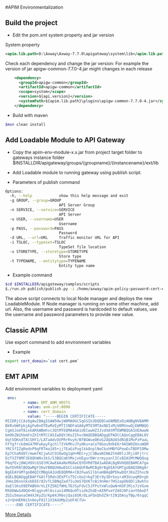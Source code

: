 #APIM Environmentalization 

## Build the project

- Edit the pom.xml system property and jar version

System property
```xml
<apim.lib.path>D:\Axway\Axway-7.7.0\apigateway\system\lib</apim.lib.path>
```    
Check each dependency and change the jar version: For example the version of jar apigw-common-7.7.0-4.jar might changes in each release
```xml
    <dependency>
      <groupId>apigw-common</groupId>
      <artifactId>apigw-common</artifactId>
      <scope>system</scope>
      <version>${api.version}</version>
      <systemPath>${apim.lib.path}\plugins\apigw-common-7.7.0-4.jar</systemPath>
    </dependency>
```

- Build with maven
```bash
$mvn clean install
```

## Add Loadable Module to API Gateway 

- Copy the apim-env-module-x.x.jar from project target folder to gateways instance folder $INSTALLDIR/apigateway/groups/{groupname}/{instancename}/ext/lib

- Add Loadable module to running gateway using publish script.

- Parameters of publish command
```bash
Options:
  -h, --help            show this help message and exit
  -g GROUP, --group=GROUP
                        API Server Group
  -n SERVICE, --service=SERVICE
                        API Server
  -u USER, --username=USER
                        Username
  -p PASS, --password=PASS
                        Password
  -d URL, --url=URL     Traffic monitor URL for API
  -i TSLOC, --typeset=TSLOC
                        TypeSet file location
  -s STORETYPE, --storetype=STORETYPE
                        Store type
  -t TYPENAME, --entitytype=TYPENAME
                        Entity type name
```
- Example command 

```bash
$cd $INSTALLDIR/apigateway/samples/scripts
$./run.sh publish/publish.py -i /home/axway/apim-policy-password-cert-env/src/main/resources/typeSet.xml -t ExternalConfigLoader -g test -n server1
```
The above script connects to local Node manager and deploys the new LoadableModule. If  Node manager is running on some other machine, add url. Also, the username and password is hardcoded to default values, use the username and password parameters to provide new value. 

## Classic APIM
Use export command to add environment variables 
- Example
```bash
export cert_domain=`cat cert.pem`
```

## EMT APIM
Add environment variables to deployment yaml

```yaml
 env:
        - name: EMT_ANM_HOSTS
          value: anm-int:8090
        - name: cert_domain
          value: "-----BEGIN CERTIFICATE-----
MIIDRjCCAi6gAwIBAgIGAW5HwjW8MA0GCSqGSIb3DQEBCwUAMBExDzANBgNVBAMM
BkRvbWFpbjAgFw0xOTEwMzEyMTI1NDFaGA8yMTE5MTAxNDIxMjU0MVowQjEWMBQG
CgmSJomT8ixkARkWBmhvc3QtMTEQMA4GA1UECwwHZ3JvdXAtMTEWMBQGA1UEAwwN
bm9kZW1hbmFnZXItMTCCASIwDQYJKoZIhvcNAQEBBQADggEPADCCAQoCggEBAL8V
Oqt5OKndTAlSHY1/LATaAdvUUPRrRvyh/BfBGWueQKoG2AQAUA5dN1B1MvPzPaaL
FFYgfrckdmG47MFwkpyFgchl7IVkMhvJYy0Ku+aCoT0Gou9dkEKr9A5W9ZHzuWQM
YRCSfIZqRednP9qFRTma185+jj7EaGiPuglkk8nplNeCbxhMBfGPewEuTBDPIOMw
Ep7ChaRd07/mwmfKCjwh2C910wOg1qH+MEC+yjC3BwaNINAZtHd0lzJRji8Fjtrc
DzTVZf0MF3E8QhW0x1kS/53BQCm6YMxjxUEgorDWrzrmyyanlICsBIASMtMWQQug
P6qfEvj8WLH9VcGSQlMCAwEAAaNxMG8wCQYDVR0TBAIwADALBgNVHQ8EBAMCA7gw
OwYDVR0lBDQwMgYIKwYBBQUHAwEGCCsGAQUFBwMCBg0rBgEEAYGMTgoBAQIBBg0r
BgEEAYGMTgoBAQICMBgGA1UdEQQRMA+CB2FwaS1lbnaHBAqBPDkwDQYJKoZIhvcN
AQELBQADggEBAFfGAtf5Rdn3EkPTsT5CcUo2+kgT3Er9y3D+SeyraM3UcwqR0+gb
JHeLD6xnnkxbDIEr8ZvTL5BNqZad7Iu3mS7QVK7cBi9nHmr7HSzapD6ODli8whtn
daElSKsO9EPAB04rVLIFZ5NIfWHLTDJSyFdvC5JFPuYxWluQwN+KOFJMjs7zVGvm
MXO6WwSd0Q4+NlqgnvRl6viuo14M6Qu9TsidkZhdE+AIRPveYZm9J0FzanYOAoDf
ZGIu5manaCW4XJKyZU/Kp04JR6ojQai65R/OLaFOxQhdZ9rtIN1DAsyTBp/6tqqC
s2+QnHEKNi5n6eyF81l1X3AGOMp2uUF4CfU=
-----END CERTIFICATE-----"
```

[More Details](index.md)